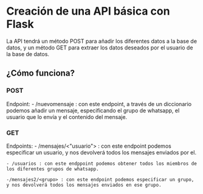 # Creación de una API básica con Flask

La API tendrá un método POST para añadir los diferentes datos a la base de datos, y 
un método GET para extraer los datos deseados por el usuario de la base de datos. 

## ¿Cómo funciona?

### POST
Endpoint:
    - /nuevomensaje : con este endpoint, a través de un diccionario podemos añadir un mensaje, especificando el grupo de whatsapp, el usuario que lo envía y el contenido del mensaje.

### GET 
Endpoints:
    - /mensajes/<"usuario"> : con este endpoint podemos especificar un usuario, y nos devolverá todos los mensajes enviados por el. 

    - /usuarios : con este endppoint podemos obtener todos los miembros de los diferentes grupos de whatsapp.

    -/mensajes2/<grupo> : con este endpoint podemos especificar un grupo, y nos devolverá todos los mensajes enviados en ese grupo.  